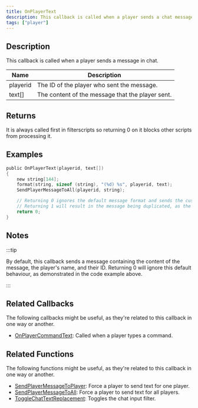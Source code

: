 ```yaml
---
title: OnPlayerText
description: This callback is called when a player sends a chat message.
tags: ["player"]
---
```


## Description

This callback is called when a player sends a message in chat.

| Name     | Description                              |
| -------- | ---------------------------------------- |
| playerid | The ID of the player who sent the message. |
| text[]   | The content of the message that the player sent. |

## Returns

It is always called first in filterscripts so returning 0 on it blocks other scripts from processing it.

## Examples

```c
public OnPlayerText(playerid, text[])
{
    new string[144];
    format(string, sizeof (string), "(%d) %s", playerid, text);
    SendPlayerMessageToAll(playerid, string);

    // Returning 0 ignores the default message format and sends the custom one instead. 
    // Returning 1 will result in the message being duplicated, as the default message will also be sent.
    return 0;
}
```

## Notes

<TipNPCCallbacks />

:::tip 

By default, this callback sends a message containing the content of the message, the player's name, and their ID. Returning 0 will ignore this default behaviour, as demonstrated in the code example above. 

:::

## Related Callbacks

The following callbacks might be useful, as they're related to this callback in one way or another. 

- [OnPlayerCommandText](OnPlayerCommandText): Called when a player types a command.

## Related Functions

The following functions might be useful, as they're related to this callback in one way or another. 

- [SendPlayerMessageToPlayer](../functions/SendPlayerMessageToPlayer): Force a player to send text for one player.
- [SendPlayerMessageToAll](../functions/SendPlayerMessageToAll): Force a player to send text for all players.
- [ToggleChatTextReplacement](../functions/ToggleChatTextReplacement): Toggles the chat input filter.
